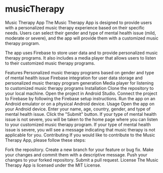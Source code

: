 # musicTherapy
Music Therapy App
The Music Therapy App is designed to provide users with a personalized music therapy experience based on their specific needs. Users can select their gender and type of mental health issue (mild, moderate or severe), and the app will provide them with a customized music therapy program.

The app uses Firebase to store user data and to provide personalized music therapy programs. It also includes a media player that allows users to listen to their customized music therapy programs.

Features
Personalized music therapy programs based on gender and type of mental health issue
Firebase integration for user data storage and personalized music therapy program generation
Media player for listening to customized music therapy programs
Installation
Clone the repository to your local machine.
Open the project in Android Studio.
Connect the project to Firebase by following the Firebase setup instructions.
Run the app on an Android emulator or on a physical Android device.
Usage
Open the app on your Android device.
Enter your name, age, country, gender, and type of mental health issue.
Click the "Submit" button.
If your type of mental health issue is not severe, you will be taken to the home page where you can listen to your customized music therapy program.
If your type of mental health issue is severe, you will see a message indicating that music therapy is not applicable for you.
Contributing
If you would like to contribute to the Music Therapy App, please follow these steps:

Fork the repository.
Create a new branch for your feature or bug fix.
Make your changes and commit them with a descriptive message.
Push your changes to your forked repository.
Submit a pull request.
License
The Music Therapy App is licensed under the MIT License.
